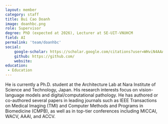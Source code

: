```yaml
---
layout: member
category: staff
title: Bui Cao Doanh
image: doanhbc.png
role: Supervisor
degree: PhD (expected at 2026), Lecturer at SE-UIT-VNUHCM
field: AI
permalink: 'team/doanhbc'
social:
    google-scholar: https://scholar.google.com/citations?user=WHviN4AAAAAJ&hl=en
    github: https://github.com/
    website: 
education:
 - Education
---
```

He is currently a Ph.D. student at the Architecture Lab at Nara Institute
of Science and Technology, Japan. His research interests focus on vision-language models and digital/computational pathology. He has authored or co-authored several papers in leading journals such as IEEE Transactions on Medical Imaging (TMI) and Computer Methods and Programs in
Biomedicine (CMPB), as well as in top-tier conferences including MICCAI,
WACV, AAAI, and ACCV.